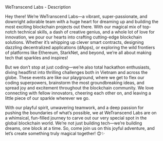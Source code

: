 WeTranscend Labs - Description

Hey there! We’re WeTranscend Labs—a vibrant, super-passionate, and downright adorable team with a huge heart for dreaming up and building the most exciting blockchain projects out there. With our magical mix of top-notch technical skills, a dash of creative genius, and a whole lot of love for innovation, we pour our hearts into crafting cutting-edge blockchain solutions. Whether it’s whipping up clever smart contracts, designing dazzling decentralized applications (dApps), or exploring the wild frontiers of platforms like Ethereum, StarkNet, and beyond, we’re all about making tech that sparkles and inspires!

But we don’t stop at just coding—we’re also total hackathon enthusiasts, diving headfirst into thrilling challenges both in Vietnam and across the globe. These events are like our playground, where we get to flex our coding superpowers, brainstorm the most groundbreaking ideas, and spread joy and excitement throughout the blockchain community. We love connecting with fellow innovators, cheering each other on, and leaving a little piece of our sparkle wherever we go.

With our playful spirit, unwavering teamwork, and a deep passion for pushing the boundaries of what’s possible, we at WeTranscend Labs are on a whimsical, fun-filled journey to carve out our very special spot in the global blockchain world. We’re not just building tech—we’re building dreams, one block at a time. So, come join us on this joyful adventure, and let’s create something truly magical together! 😊✨
